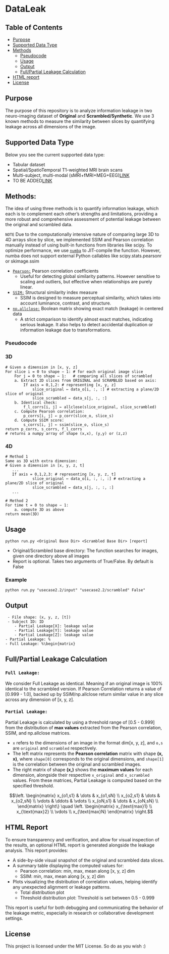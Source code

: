 # DataLeak

## Table of Contents

- [Purpose](#purpose)
- [Supported Data Type](#supported-data-type)
- [Methods](#methods)
  - [Pseudocode](#pseudocode)
  - [Usage](#usage)
  - [Output](#output)
  - [Full/Partial Leakage Calculation](#fullpartial-leakage-calculation)
- [HTML report](#html-report)
- [License](#license)

## Purpose
The purpose of this repository is to analyze information leakage in two neuro-imaging dataset of **Original** and **Scrambled/Synthetic**. We use 3 known methods to measure the similarity between slices by quantifying leakage across all dimensions of the image.

## Supported Data Type
Below you see the current supported data type:
- Tabular dataset
- Spatial/SpatioTemporal T1-weighted MRI brain scans
- Multi-subject, multi-modal (sMRI+fMRI+MEG+EEG)[LINK](https://github.com/OpenNeuroDatasets/ds000117) 
- TO BE ADDED[LINK](https://osf.io/thsqg/wiki/home/)

## Methods:
The idea of using three methods is to quantify information leakage, which each is to complement each other’s strengths and limitations, providing a more robust and comprehensive assessment of potential leakage between the original and scrambled data.

`NOTE` Due to the computationally intensive nature of comparing large 3D to 4D arrays slice by slice, we implemented SSIM and Pearson correlation manually instead of using built-in functions from libraries like scipy. To optimize performance, we use [`numba`](https://pypi.org/project/numba/) to JIT-compile the function. However, numba does not support external Python callables like scipy.stats.pearsonr or skimage.ssim
- [`Pearson:`](https://en.wikipedia.org/wiki/Pearson_correlation_coefficient) Pearson correlation coefficients
    - Useful for detecting global similarity patterns. However sensitive to scaling and outliers, but effective when relationships are purely linear.
- [`SSIM:`](https://en.wikipedia.org/wiki/Structural_similarity_index_measure) Structural similarity index measure
    - SSIM is designed to measure perceptual similarity, which takes into account luminance, contrast, and structure.
- [`np.allclose:`](https://numpy.org/doc/stable/reference/generated/numpy.allclose.html) Boolean matrix showing exact match (leakage) in centered data
    - A strict comparison to identify almost exact matches, indicating serious leakage. It also helps to detect accidental duplication or information leakage due to transformations.
    
### Pseudocode
### 3D
```terminal
# Given a dimension in [x, y, z]
For slice i = 0 to shape − 1: # for each original image slice
    For j = 0 to shape − 1:   # comparing all slices of scrambled 
    a. Extract 2D slices from ORIGINAL and SCRAMBLED based on axis:
        If axis = 0,1,2: # representing [x, y, z]
            slice_original ← data_o[i, :, :] # extracting a plane/2D slice of original
            slice_scrambled ← data_s[j, :, :] 
    b. Identical check:
        f_l_corrs[i, j] ← allclose(slice_original, slice_scrambled)
    c. Compute Pearson correlation:
        p_corrs[i, j] ← p_corr(slice_o, slice_s)
    d. Compute SSIM score:
        s_corrs[i, j] ← ssim(slice_o, slice_s)
return p_corrs, s_corrs, f_l_corrs
# returns a numpy array of shape (x,x), (y,y) or (z,z)
```
### 4D

```terminal
# Method 1
Same as 3D with extra dimension:
# Given a dimension in [x, y, z, t]
   ...
   If axis = 0,1,2,3: # representing [x, y, z, t]
            slice_original ← data_o[i, :, :, :] # extracting a plane/2D slice of original
            slice_scrambled ← data_s[j, :, :, :]
   ...
    
# Method 2
For time t = 0 to shape − 1: 
    a. compute 3D as above
return mean(3D)

```
## Usage
```terminal
python run.py <Original Base Dir> <Scrambled Base Dir> [report]
```
- Original/Scrambled base directory: The function searches for images, given one directory above all images
- Report is optional. Takes two arguments of True/False. By default is False
### Example
```terminal
python run.py "usecase2.2/input" "usecase2.2/scrambled" False"
```
## Output
```terminal
 - File shape: (x, y, z, [t])
 - Subject ID: ID
    - Partial Leakage[X]: leakage value
    - Partial Leakage[Y]: leakage value
    - Partial Leakage[Z]: leakage value
- Partial Leakage: %
- Full Leakage: %\begin{matrix}
```
## Full/Partial Leakage Calculation
### `Full Leakage:` 
We consider Full Leakage as identical. Meaning if an original image is 100% identical to the scrambled version. If Pearson Correlation returns a value of [0.999 - 1.0], backed up by SSIM/np.allclose return similar value in any slice across any dimension of [x, y, z].
### `Partial Leakage:` 
Partial Leakage is calculated by using a threshold range of [0.5 - 0.999] from the distribution of **max values** extracted from the Pearson correlation, SSIM, and np.allclose matrices.
- `x` refers to the dimensions of an image in the format dim[x, y, z], and `o,s` are `original` and `scrambled` respectively.
- The left matrix represents the **Pearson correlation** matrix with shape **(x, x)**, where `shape[0]` corresponds to the original dimensions, and `shape[1]` is the correlation between the original and scrambled images.
- The right matrix of shape **(x,)** shows the **maximum values** for each dimension, alongside their respective `x_original` and `x_scrambled` values.
From these matrices, Partial Leakage is computed based on the specified threshold.
```math
\left.
  \begin{matrix}
    x_{o1,s1} & \dots & x_{o1,sN} \\
    x_{o2,s1} & \dots & x_{o2,sN} \\
    \vdots    & \ddots & \vdots  \\
    x_{oN,s1} & \dots & x_{oN,sN} \\
  \end{matrix}
\right\}
\quad
\left.
  \begin{matrix}
    x_{\text{max}1} \\
    x_{\text{max}2} \\
    \vdots \\
    x_{\text{max}N}
  \end{matrix}
\right.
```

## HTML Report
To ensure transparency and verification, and allow for visual inspection of the results, an optional HTML report is generated alongside the leakage analysis. This report provides:

- A side-by-side visual snapshot of the original and scrambled data slices.
- A summary table displaying the computed values for:
    - Pearson correlation: min, max, mean along [x, y, z] dim
    - SSIM: min, max, mean along [x, y, z] dim
- Plots visualizing the distribution of correlation values, helping identify any unexpected alignment or leakage patterns.
    - Total distribution plot
    - Threshold distribution plot: Threshold is set between 0.5 - 0.999




This report is useful for both debugging and communicating the behavior of the leakage metric, especially in research or collaborative development settings.
## License
This project is licensed under the MIT License. So do as you wish :)
